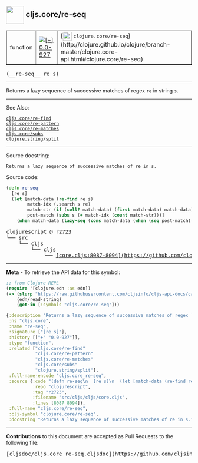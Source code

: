 ## <img width="48px" valign="middle" src="http://i.imgur.com/Hi20huC.png"> cljs.core/re-seq

 <table border="1">
<tr>

<td>function</td>
<td><a href="https://github.com/cljsinfo/cljs-api-docs/tree/0.0-927"><img valign="middle" alt="[+] 0.0-927" src="https://img.shields.io/badge/+-0.0--927-lightgrey.svg"></a> </td>
<td>
[<img height="24px" valign="middle" src="http://i.imgur.com/1GjPKvB.png"> <samp>clojure.core/re-seq</samp>](http://clojure.github.io/clojure/branch-master/clojure.core-api.html#clojure.core/re-seq)
</td>
</tr>
</table>

 <samp>
(__re-seq__ re s)<br>
</samp>

---

Returns a lazy sequence of successive matches of regex `re` in string `s`.

---


See Also:

[`cljs.core/re-find`](cljs.core_re-find.md)<br>
[`cljs.core/re-pattern`](cljs.core_re-pattern.md)<br>
[`cljs.core/re-matches`](cljs.core_re-matches.md)<br>
[`cljs.core/subs`](cljs.core_subs.md)<br>
[`clojure.string/split`](clojure.string_split.md)<br>

---

Source docstring:

```
Returns a lazy sequence of successive matches of re in s.
```

Source code:

```clj
(defn re-seq
  [re s]
  (let [match-data (re-find re s)
        match-idx (.search s re)
        match-str (if (coll? match-data) (first match-data) match-data)
        post-match (subs s (+ match-idx (count match-str)))]
    (when match-data (lazy-seq (cons match-data (when (seq post-match) (re-seq re post-match)))))))
```

 <pre>
clojurescript @ r2723
└── src
    └── cljs
        └── cljs
            └── <ins>[core.cljs:8087-8094](https://github.com/clojure/clojurescript/blob/r2723/src/cljs/cljs/core.cljs#L8087-L8094)</ins>
</pre>


---

__Meta__ - To retrieve the API data for this symbol:

```clj
;; from Clojure REPL
(require '[clojure.edn :as edn])
(-> (slurp "https://raw.githubusercontent.com/cljsinfo/cljs-api-docs/catalog/cljs-api.edn")
    (edn/read-string)
    (get-in [:symbols "cljs.core/re-seq"]))
```

```clj
{:description "Returns a lazy sequence of successive matches of regex `re` in string `s`.",
 :ns "cljs.core",
 :name "re-seq",
 :signature ["[re s]"],
 :history [["+" "0.0-927"]],
 :type "function",
 :related ["cljs.core/re-find"
           "cljs.core/re-pattern"
           "cljs.core/re-matches"
           "cljs.core/subs"
           "clojure.string/split"],
 :full-name-encode "cljs.core_re-seq",
 :source {:code "(defn re-seq\n  [re s]\n  (let [match-data (re-find re s)\n        match-idx (.search s re)\n        match-str (if (coll? match-data) (first match-data) match-data)\n        post-match (subs s (+ match-idx (count match-str)))]\n    (when match-data (lazy-seq (cons match-data (when (seq post-match) (re-seq re post-match)))))))",
          :repo "clojurescript",
          :tag "r2723",
          :filename "src/cljs/cljs/core.cljs",
          :lines [8087 8094]},
 :full-name "cljs.core/re-seq",
 :clj-symbol "clojure.core/re-seq",
 :docstring "Returns a lazy sequence of successive matches of re in s."}

```

---

__Contributions__ to this document are accepted as Pull Requests to the following file:

 <pre>
[cljsdoc/cljs.core_re-seq.cljsdoc](https://github.com/cljsinfo/cljs-api-docs/blob/master/cljsdoc/cljs.core_re-seq.cljsdoc)
</pre>

